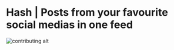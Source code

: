 # Hash | Posts from your favourite social medias in one feed

![contributing alt](https://user-images.githubusercontent.com/49212643/122135069-7f154680-ce48-11eb-9588-cb54069de065.png)
